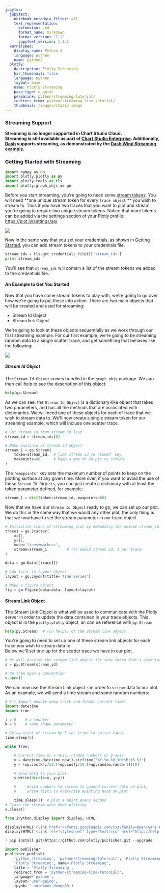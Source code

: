 ```yaml
---
jupyter:
  jupytext:
    notebook_metadata_filter: all
    text_representation:
      extension: .md
      format_name: markdown
      format_version: '1.1'
      jupytext_version: 1.1.1
  kernelspec:
    display_name: Python 2
    language: python
    name: python2
  plotly:
    description: Plotly Streaming
    has_thumbnail: false
    language: python
    layout: base
    name: Plotly Streaming
    page_type: u-guide
    permalink: python/streaming-tutorial/
    redirect_from: python/streaming-line-tutorial/
    thumbnail: /images/static-image
---
```


### Streaming Support
**Streaming is no longer supported in Chart Studio Cloud.<br>Streaming is still available as part of [Chart Studio Enterprise](https://plot.ly/products/on-premise/). Additionally, [Dash](https://plot.ly/products/dash/) supports streaming, as demonstrated by the [Dash Wind Streaming example](https://github.com/plotly/dash-wind-streaming).**


### Getting Started with Streaming

```python
import numpy as np
import plotly.plotly as py
import plotly.tools as tls
import plotly.graph_objs as go
```

Before you start streaming, you're going to need some [stream tokens](https://plot.ly/settings/api). You will need **one unique stream token for every `trace object` ** you wish to stream to. Thus if you have two traces that you want to plot and stream, you're going to require two unique stream tokens. Notice that more tokens can be added via the settings section of your Plotly profile: https://plot.ly/settings/api


![](https://cloud.githubusercontent.com/assets/12302455/15023505/bb729d8c-11fe-11e6-87a6-332ff9dfad2d.png)


Now in the same way that you set your credentials, as shown in [Getting Started](https://plot.ly/python/getting-started/), you can add stream tokens to your credentials file.

```python
stream_ids = tls.get_credentials_file()['stream_ids']
print stream_ids
```

You'll see that `stream_ids` will contain a list of the stream tokens we added to the credentials file.


#### An Example to Get You Started


Now that you have some stream tokens to play with, we're going to go over how we're going to put these into action.
There are two main objects that will be created and used for streaming:
- Stream Id Object
- Stream link Object

We're going to look at these objects sequentially as we work through our first streaming example. For our first example, we're going to be streaming random data to a single scatter trace, and get something that behaves like the following:

![](https://cloud.githubusercontent.com/assets/12302455/14826664/e7d59c56-0bac-11e6-953e-e215410f3f03.png)


##### Stream Id Object


The `Stream Id Object` comes bundled in the `graph_objs` package. We can then call help to see the description of this object:

```python
help(go.Stream)
```

As we can see, the `Stream Id Object` is a dictionary-like object that takes two parameters, and has all the methods that are associated with dictionaries.
We will need one of these objects for each of trace that we wish to stream data to.
We'll now create a single stream token for our streaming example, which will include one scatter trace.

```python
# Get stream id from stream id list
stream_id = stream_ids[0]

# Make instance of stream id object
stream_1 = go.Stream(
    token=stream_id,  # link stream id to 'token' key
    maxpoints=80      # keep a max of 80 pts on screen
)
```

The `'maxpoints'` key sets the maximum number of points to keep on the plotting surface at any given time.
More over, if you want to avoid the use of these `Stream Id Objects`, you can just create a dictionary with at least the token parameter defined, for example:

```python
stream_1 = dict(token=stream_id, maxpoints=60)
```

Now that we have our `Stream Id Object` ready to go, we can set up our plot. We do this in the same way that we would any other plot, the only thing is that we now have to set the stream parameter in our trace object.

```python
# Initialize trace of streaming plot by embedding the unique stream_id
trace1 = go.Scatter(
    x=[],
    y=[],
    mode='lines+markers',
    stream=stream_1         # (!) embed stream id, 1 per trace
)

data = go.Data([trace1])

# Add title to layout object
layout = go.Layout(title='Time Series')

# Make a figure object
fig = go.Figure(data=data, layout=layout)
```

#### Stream Link Object


The Stream Link Object is what will be used to communicate with the Plotly server in order to update the data contained in your trace objects. This object is in the `plotly.plotly` object, an can be reference with `py.Stream`

```python
help(py.Stream)  # run help() of the Stream link object
```

You're going to need to set up one of these stream link objects for each trace you wish to stream data to.
<br>Below we'll set one up for the scatter trace we have in our plot.

```python
# We will provide the stream link object the same token that's associated with the trace we wish to stream to
s = py.Stream(stream_id)

# We then open a connection
s.open()
```

We can now use the Stream Link object `s` in order to `stream` data to our plot.
<br>As an example, we will send a time stream and some random numbers:

```python
# (*) Import module keep track and format current time
import datetime
import time

i = 0    # a counter
k = 5    # some shape parameter

# Delay start of stream by 5 sec (time to switch tabs)
time.sleep(5)

while True:

    # Current time on x-axis, random numbers on y-axis
    x = datetime.datetime.now().strftime('%Y-%m-%d %H:%M:%S.%f')
    y = (np.cos(k*i/50.)*np.cos(i/50.)+np.random.randn(1))[0]

    # Send data to your plot
    s.write(dict(x=x, y=y))

    #     Write numbers to stream to append current data on plot,
    #     write lists to overwrite existing data on plot

    time.sleep(1)  # plot a point every second
# Close the stream when done plotting
s.close()
```

```python
from IPython.display import display, HTML

display(HTML('<link href="//fonts.googleapis.com/css?family=Open+Sans:600,400,300,200|Inconsolata|Ubuntu+Mono:400,700" rel="stylesheet" type="text/css" />'))
display(HTML('<link rel="stylesheet" type="text/css" href="http://help.plot.ly/documentation/all_static/css/ipython-notebook-custom.css">'))

! pip install git+https://github.com/plotly/publisher.git --upgrade

import publisher
publisher.publish(
    'python_streaming', 'python/streaming-tutorial/', 'Plotly Streaming',
    'Plotly Streaming', name='Plotly Streaming',
    title = 'Plotly Streaming',
    redirect_from = 'python/streaming-line-tutorial/',
    language='python',
    layout='user-guide',
    ipynb= '~notebook_demo/80')
```

```python

```
